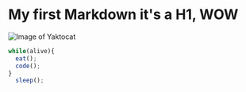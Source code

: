 # My first Markdown it's a H1, WOW
![Image of Yaktocat](https://octodex.github.com/images/yaktocat.png)
``` javascript
while(alive){
  eat();
  code();
}
  sleep();
```
